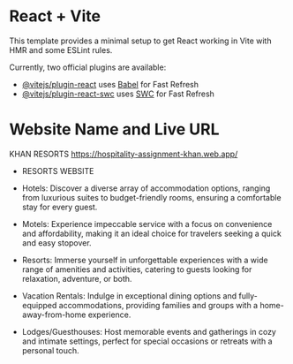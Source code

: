 # React + Vite

This template provides a minimal setup to get React working in Vite with HMR and some ESLint rules.

Currently, two official plugins are available:

- [@vitejs/plugin-react](https://github.com/vitejs/vite-plugin-react/blob/main/packages/plugin-react/README.md) uses [Babel](https://babeljs.io/) for Fast Refresh
- [@vitejs/plugin-react-swc](https://github.com/vitejs/vite-plugin-react-swc) uses [SWC](https://swc.rs/) for Fast Refresh

# Website Name and Live URL 
KHAN RESORTS 
https://hospitality-assignment-khan.web.app/

* RESORTS WEBSITE

- Hotels: Discover a diverse array of accommodation options, ranging from luxurious suites to budget-friendly rooms, ensuring a comfortable stay for every guest.

- Motels: Experience impeccable service with a focus on convenience and affordability, making it an ideal choice for travelers seeking a quick and easy stopover.

- Resorts: Immerse yourself in unforgettable experiences with a wide range of amenities and activities, catering to guests looking for relaxation, adventure, or both.

- Vacation Rentals: Indulge in exceptional dining options and fully-equipped accommodations, providing families and groups with a home-away-from-home experience.
- Lodges/Guesthouses: Host memorable events and gatherings in cozy and intimate settings, perfect for special occasions or retreats with a personal touch.


